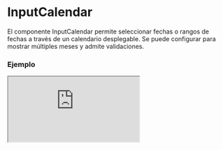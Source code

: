 # InputCalendar

El componente InputCalendar permite seleccionar fechas o rangos de fechas a través de un calendario desplegable. Se puede configurar para mostrar múltiples meses y admite validaciones.

 

### Ejemplo

<iframe minHeightIframe="60vh" src="https://fenextjs-component-storybook.vercel.app/iframe.html?args=&id=input-inputcalendar--index&viewMode=story" />

### Importación

Para importar el componente InputCalendar, se puede hacer desde fenextjs

```tsx copy
import { InputCalendar } from "fenextjs";
```

### Parámetros

| Parámetro | Tipo | Requerido | Default | Descripcion |
| --------- | ---- | --------- | ------- | ----------- |
| nMonthShow | number | no | 1 | Cantidad de meses que se mostrarán simultáneamente en el calendario. |
| icon | ReactNode | no | \<SvgDate /\> | Icono que se mostrará en el campo de entrada del calendario. |
| type | 'normal' \| 'range' | no | 'normal' | Define si el calendario es para una selección única ('normal') o un rango de fechas ('range'). |
| defaultValue | Date | no |  | La fecha predeterminada seleccionada para el modo 'normal'. |
| value | Date | no |  | La fecha seleccionada actualmente en el modo 'normal'. |
| defaultValueRange | Date[] | no |  | El rango de fechas predeterminado para el modo 'range'. |
| valueRange | Date[] | no |  | El rango de fechas seleccionado actualmente en el modo 'range'. |
| onChange | (d: Date \| undefined) =\> void | no |  | Función que se ejecuta cuando se selecciona una fecha en el modo 'normal'. |
| onChangeRange | (d: Date[]) =\> void | no |  | Función que se ejecuta cuando se selecciona un rango de fechas en el modo 'range'. |
| validator | any | no |  | Validador personalizado que permite agregar reglas para validar las fechas seleccionadas. |
| errorWithIsChange | boolean | no | true | Indica si los errores de validación deben mostrarse al cambiar la fecha. |
| min | Date | no |  | Fecha mínima seleccionable. |
| max | Date | no |  | Fecha máxima seleccionable. |

### Storybook

Para ver el storybook del componente lo puede hacer con este [link](https://fenextjs-component-storybook.vercel.app/?path=/story/input-inputcalendar--index)

### Usos

- Calendario básico

```tsx copy
<InputCalendar 
    defaultValue={new Date()} 
    onChange={(date) => console.log(date)} 
/>
```

- Calendario con selección de rango

```tsx copy
<InputCalendar 
    type="range" 
    defaultValueRange={[new Date(), new Date()]} 
    onChangeRange={(range) => console.log(range)} 
/>
```

- Calendario mostrando múltiples meses

```tsx copy
<InputCalendar 
    nMonthShow={3} 
    defaultValue={new Date()} 
    onChange={(date) => console.log(date)} 
/>
```

